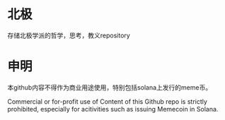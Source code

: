 # 北极
存储北极学派的哲学，思考，教义repository

# 申明
本github内容不得作为商业用途使用，特别包括solana上发行的meme币。

Commercial or for-profit use of Content of this Github repo is strictly prohibited, especially for acitivities such as issuing Memecoin in Solana.


